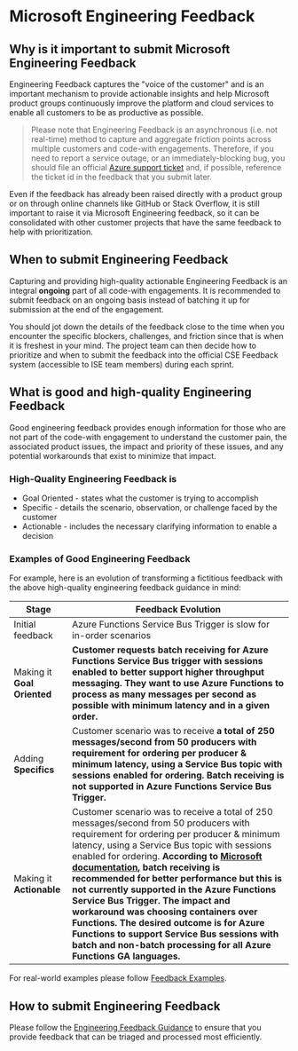 # Microsoft Engineering Feedback

## Why is it important to submit Microsoft Engineering Feedback

Engineering Feedback captures the "voice of the customer" and is an important mechanism to provide actionable insights and help Microsoft product groups continuously improve the platform and cloud services to enable all customers to be as productive as possible.

> Please note that Engineering Feedback is an asynchronous (i.e. not real-time) method to capture and aggregate friction points across multiple customers and code-with engagements. Therefore, if you need to report a service outage, or an immediately-blocking bug, you should file an official [Azure support ticket](https://azure.microsoft.com/support/create-ticket/) and, if possible, reference the ticket id in the feedback that you submit later.

Even if the feedback has already been raised directly with a product group or on through online channels like GitHub or Stack Overflow, it is still important to raise it via Microsoft Engineering feedback, so it can be consolidated with other customer projects that have the same feedback to help with prioritization.

## When to submit Engineering Feedback

Capturing and providing high-quality actionable Engineering Feedback is an integral **ongoing** part of all code-with engagements. It is recommended to submit feedback on an ongoing basis instead of batching it up for submission at the end of the engagement.

You should jot down the details of the feedback close to the time when you encounter the specific blockers, challenges, and friction since that is when it is freshest in your mind. The project team can then decide how to prioritize and when to submit the feedback into the official CSE Feedback system (accessible to ISE team members) during each sprint.

## What is good and high-quality Engineering Feedback

Good engineering feedback provides enough information for those who are not part of the code-with engagement to understand the customer pain, the associated product issues, the impact and priority of these issues, and any potential workarounds that exist to minimize that impact.

### High-Quality Engineering Feedback is

* Goal Oriented - states what the customer is trying to accomplish
* Specific - details the scenario, observation, or challenge faced by the customer
* Actionable - includes the necessary clarifying information to enable a decision

### Examples of Good Engineering Feedback

For example, here is an evolution of transforming a fictitious feedback with the above high-quality engineering feedback guidance in mind:

| Stage                       | Feedback Evolution                                                                                                                                                                                                                                                                                                                                                                                                                                                                                                                                                                                                                                                                                                                                |
|-----------------------------|---------------------------------------------------------------------------------------------------------------------------------------------------------------------------------------------------------------------------------------------------------------------------------------------------------------------------------------------------------------------------------------------------------------------------------------------------------------------------------------------------------------------------------------------------------------------------------------------------------------------------------------------------------------------------------------------------------------------------------------------------|
| Initial feedback            | Azure Functions Service Bus Trigger is slow for in-order scenarios                                                                                                                                                                                                                                                                                                                                                                                                                                                                                                                                                                                                                                                                                |
| Making it **Goal Oriented** | **Customer requests batch receiving for Azure Functions Service Bus trigger with sessions enabled to better support higher throughput messaging. They want to use Azure Functions to process as many messages per second as possible with minimum latency and in a given order.**                                                                                                                                                                                                                                                                                                                                                                                                                                                                 |
| Adding **Specifics**        | Customer scenario was to receive **a total of 250 messages/second from 50 producers with requirement for ordering per producer & minimum latency, using a Service Bus topic with sessions enabled for ordering. Batch receiving is not supported in Azure Functions Service Bus Trigger.**                                                                                                                                                                                                                                                                                                                                                                                                                                                        |
| Making it **Actionable**    | Customer scenario was to receive a total of 250 messages/second from 50 producers with requirement for ordering per producer & minimum latency, using a Service Bus topic with sessions enabled for ordering. **According to [Microsoft documentation](https://learn.microsoft.com/azure/service-bus-messaging/service-bus-performance-improvements#prefetching-and-receivebatch), batch receiving is recommended for better performance but this is not currently supported in the Azure Functions Service Bus Trigger. The impact and workaround was choosing containers over Functions. The desired outcome is for Azure Functions to support Service Bus sessions with batch and non-batch processing for all Azure Functions GA languages.** |

For real-world examples please follow [Feedback Examples](feedback_examples.md).

## How to submit Engineering Feedback

Please follow the [Engineering Feedback Guidance](feedback_guidance.md) to ensure that you provide feedback that can be triaged and processed most efficiently.
